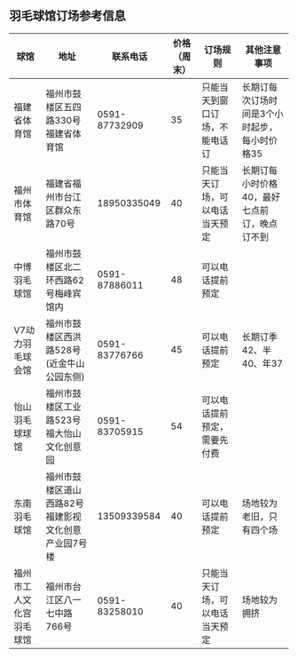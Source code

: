 ## 羽毛球馆订场参考信息

| 球馆                     | 地址                                                | 联系电话      | 价格（周末） | 订场规则                       | 其他注意事项                                  |
| ------------------------ | --------------------------------------------------- | ------------- | ------------ | ------------------------------ | --------------------------------------------- |
| 福建省体育馆             | 福州市鼓楼区五四路330号福建省体育馆                 | 0591-87732909 | 35           | 只能当天到窗口订场，不能电话订 | 长期订每次订场时间是3个小时起步，每小时价格35 |
| 福州市体育馆             | 福建省福州市台江区群众东路70号                      | 18950335049   | 40           | 只能当天订场，可以电话当天预定 | 长期订每小时价格40，最好七点前订，晚点订不到  |
| 中博羽毛球馆             | 福州市鼓楼区北二环西路62号梅峰宾馆内                | 0591-87886011 | 48           | 可以电话提前预定               |                                               |
| V7动力羽毛球会馆         | 福州市鼓楼区西洪路528号(近金牛山公园东侧)           | 0591-83776766 | 45           | 可以电话提前预定               | 长期订季42、半40、年37                        |
| 怡山羽毛球球馆           | 福州市鼓楼区工业路523号福大怡山文化创意园           | 0591-83705915 | 54           | 可以电话提前预定，需要先付费   |                                               |
| 东南羽毛球馆             | 福州市鼓楼区道山西路82号福建影视文化创意产业园7号楼 | 13509339584   | 40           | 可以电话提前预定               | 场地较为老旧，只有四个场                      |
| 福州市工人文化宫羽毛球馆 | 福州市台江区八一七中路766号                         | 0591-83258010 | 40           | 只能当天订场，可以电话当天预定 | 场地较为拥挤                                  |

